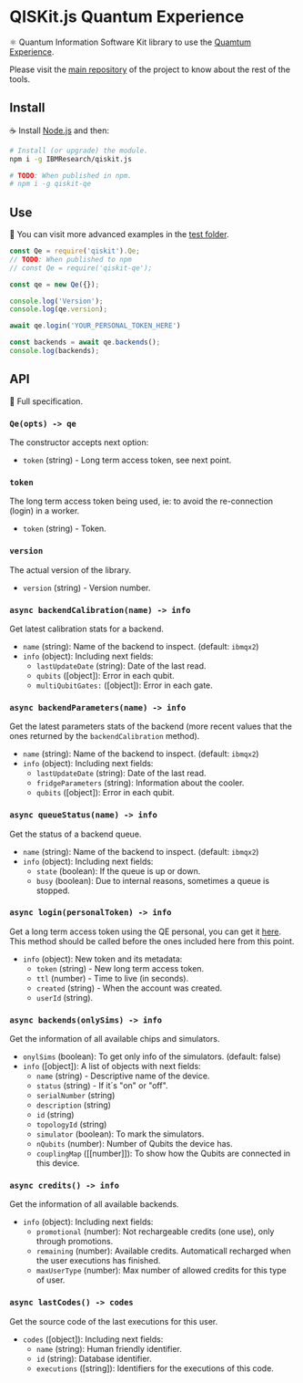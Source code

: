 # QISKit.js Quantum Experience

:atom_symbol: Quantum Information Software Kit library to use the [Quamtum Experience](https://quantumexperience.ng.bluemix.net).

Please visit the [main repository](https://github.ibm.com/IBMResearch/qiskit.js) of the project to know about the rest of the tools.

## Install

:coffee: Install [Node.js](https://nodejs.org/download) and then:

```sh
# Install (or upgrade) the module.
npm i -g IBMResearch/qiskit.js

# TODO: When published in npm.
# npm i -g qiskit-qe
```

## Use

:pencil: You can visit more advanced examples in the [test folder](test).

```js
const Qe = require('qiskit').Qe;
// TODO: When published to npm
// const Qe = require('qiskit-qe');

const qe = new Qe({});

console.log('Version');
console.log(qe.version);

await qe.login('YOUR_PERSONAL_TOKEN_HERE')

const backends = await qe.backends();
console.log(backends);
```

## API

:eyes: Full specification.

### `Qe(opts) -> qe`

The constructor accepts next option:

- `token` (string) - Long term access token, see next point.

### `token`

The long term access token being used, ie: to avoid the re-connection (login) in a worker.

- `token` (string) - Token.

### `version`

The actual version of the library.

- `version` (string) - Version number.

### `async backendCalibration(name) -> info`

Get latest calibration stats for a backend.

- `name` (string): Name of the backend to inspect. (default: `ibmqx2`)
- `info` (object): Including next fields:
  - `lastUpdateDate` (string): Date of the last read.
  - `qubits` ([object]): Error in each qubit.
  - `multiQubitGates:` ([object]): Error in each gate.

### `async backendParameters(name) -> info`

Get the latest parameters stats of the backend (more recent values that the ones returned by the `backendCalibration` method).

- `name` (string): Name of the backend to inspect. (default: `ibmqx2`)
- `info` (object): Including next fields:
  - `lastUpdateDate` (string): Date of the last read.
  - `fridgeParameters` (string): Information about the cooler.
  - `qubits` ([object]): Error in each qubit.

### `async queueStatus(name) -> info`

Get the status of a backend queue.

- `name` (string): Name of the backend to inspect. (default: `ibmqx2`)
- `info` (object): Including next fields:
  - `state` (boolean): If the queue is up or down.
  - `busy` (boolean): Due to internal reasons, sometimes a queue is stopped.

### `async login(personalToken) -> info`

Get a long term access token using the QE personal, you can get it [here](https://quantumexperience.ng.bluemix.net/qx/account). This method should be called before the ones included here from this point.

- `info` (object): New token and its metadata:
  - `token` (string) - New long term access token.
  - `ttl` (number) - Time to live (in seconds).
  - `created` (string) - When the account was created.
  - `userId` (string).

### `async backends(onlySims) -> info`

Get the information of all available chips and simulators.

- `onylSims` (boolean): To get only info of the simulators. (default: false)
- `info` ([object]): A list of objects with next fields:
  - `name` (string) - Descriptive name of the device.
  - `status` (string) - If it´s "on" or "off".
  - `serialNumber` (string)
  - `description` (string)
  - `id` (string)
  - `topologyId` (string)
  - `simulator` (boolean): To mark the simulators.
  - `nQubits` (number): Number of Qubits the device has.
  - `couplingMap` ([[number]]): To show how the Qubits are connected in this device.

### `async credits() -> info`

Get the information of all available backends.

- `info` (object): Including next fields:
  - `promotional` (number): Not rechargeable credits (one use), only through promotions.
  - `remaining` (number): Available credits. Automaticall recharged when the user executions has finished.
  - `maxUserType` (number): Max number of allowed credits for this type of user.

### `async lastCodes() -> codes`

Get the source code of the last executions for this user.

- `codes` ([object]): Including next fields:
  - `name` (string): Human friendly identifier.
  - `id` (string): Database identifier.
  - `executions` ([string]): Identifiers for the executions of this code.
